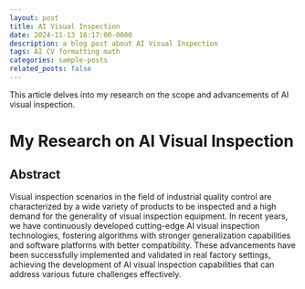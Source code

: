 ```yaml
---
layout: post
title: AI Visual Inspection
date: 2024-11-13 16:17:00-0000
description: a blog post about AI Visual Inspection
tags: AI CV formatting math
categories: sample-posts
related_posts: false
---
```


This article delves into my research on the scope and advancements of AI visual inspection.

# My Research on AI Visual Inspection

## Abstract
Visual inspection scenarios in the field of industrial quality control are characterized by a wide variety of products to be inspected and a high demand for the generality of visual inspection equipment. In recent years, we have continuously developed cutting-edge AI visual inspection technologies, fostering algorithms with stronger generalization capabilities and software platforms with better compatibility. These advancements have been successfully implemented and validated in real factory settings, achieving the development of AI visual inspection capabilities that can address various future challenges effectively.
